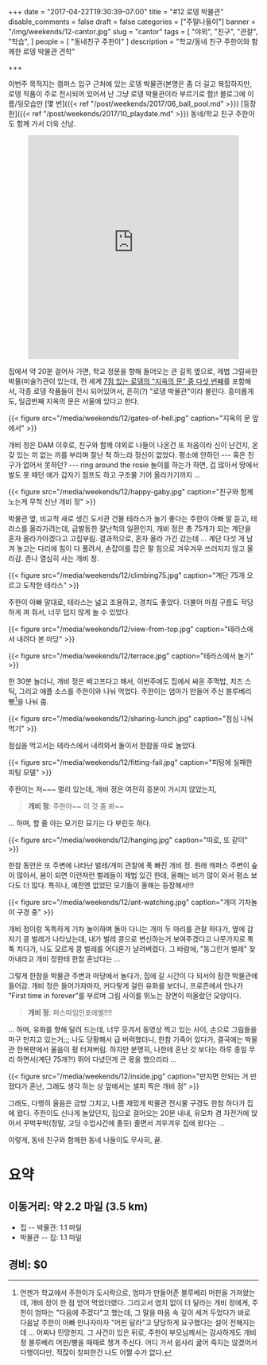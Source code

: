 +++
date = "2017-04-22T19:30:39-07:00"
title = "#12 로뎅 박물관"
disable_comments = false
draft = false
categories = ["주말나들이"]
banner = "/img/weekends/12-cantor.jpg"
slug = "cantor"
tags = [
    "야외",
    "친구",
    "관찰",
    "학습",
]
people = [
    "동네친구 주한이"
]
description = "학교/동네 친구 주한이와 함께한 로뎅 박물관 견학"

+++

이번주 목적지는 캠퍼스 입구 근처에 있는 로뎅 박물관(본명은 좀 더 길고
복잡하지만, 로뎅 작품이 주로 전시되어 있어서 난 그냥 로뎅 박물관이라 부르기로
함)!
블로그에 이름/뒷모습만 [몇 번]({{< ref "/post/weekends/2017/06_ball_pool.md" >}})
[등장한]({{< ref "/post/weekends/2017/10_playdate.md" >}}) 동네/학교 친구 주한이도
함께 가서 더욱 신남.

<figure>
<iframe
src="https://www.google.com/maps/embed?pb=!1m18!1m12!1m3!1d1584.0954125807314!2d-122.17074744226144!3d37.43259657636297!2m3!1f0!2f0!3f0!3m2!1i1024!2i768!4f13.1!3m3!1m2!1s0x808fbb2c6da4f739%3A0x1c304ccfdefb7396!2sIris+%26+B.+Gerald+Cantor+Center+for+Visual+Arts!5e0!3m2!1sen!2sus!4v1492914697935"
width="100%" height="450" frameborder="0" style="border:0"
allowfullscreen></iframe>
</figure>

집에서 약 20분 걸어사 가면, 학교 정문을 향해 들어오는 큰 길목 옆으로, 제법
그럴싸한 박물(미술?)관이 있는데, 전 세계 [7점 있는 로뎅의 "지옥의 문"
중 다섯 번째](https://namu.wiki/w/%EC%A7%80%EC%98%A5%EC%9D%98%20%EB%AC%B8#s-4)를
포함해서, 각종 로뎅 작품들이 전시 되어있어서, 흔히(?) "로뎅
박물관"이라 불린다. 흥미롭게도, 일곱번째 지옥의 문은 서울에 있다고 한다.

{{< figure
  src="/media/weekends/12/gates-of-hell.jpg"
  caption="지옥의 문 앞에서" >}}

개비 정은 DAM 이후로, 친구와 함께 야외로 나들이 나온건 또 처음이라 신이 난건지,
온갖 있는 끼 없는 끼를 부리며 잘난 척 하느라 정신이 없었다. 평소에 안하던 --- 
혹은 친구가 없어서 못하던? --- ring around the rosie 놀이를 하는가 하면, 겁 
많아서 땅에서 발도 못 떼던 애가 갑자기 점프도 하고 구조물 기어 올라가기까지 … 

{{< figure
  src="/media/weekends/12/happy-gaby.jpg"
  caption="친구와 함께 노는게 무척 신난 개비 정" >}}

박물관 옆, 비교적 새로 생긴 도서관 건물 테라스가 놀기 좋다는 주한이 아빠
말 듣고, 테라스를 올라가려는데, 급발동한 잘난척의 일환인지, 개비 정은 총 75개가
되는 계단을 혼자 올라가야겠다고 고집부림. 
결과적으로, 혼자 올라 가긴 갔는데 … 계단 다섯 개 남겨 놓고는 다리에 힘이
다 풀려서, 손잡이를 잡은 팔 힘으로 겨우겨우 쓰러지지 않고 올라감.
존나 열심히 사는 개비 정.

{{< figure
  src="/media/weekends/12/climbing75.jpg"
  caption="계단 75개 오르고 도착한 테라스" >}}

주한이 아빠 말대로, 테라스는 넓고 조용하고, 경치도 좋았다. 
더불어 마침 구름도 적당하게 껴 줘서, 너무 덥지 않게 놀 수 있었다.

{{< figure
  src="/media/weekends/12/view-from-top.jpg"
  caption="테라스에서 내려다 본 마당" >}}

{{< figure
  src="/media/weekends/12/terrace.jpg"
  caption="테라스에서 놀기" >}}

한 30분 놀더니, 개비 정은 배고프다고 해서, 이번주에도 집에서 싸온 주먹밥,
치즈 스틱, 그리고 애플 소스를 주한이와 나눠 먹었다.
주한이는 엄마가 만들어 주신 블루베리 빵[^1]을 나눠 줌. 

[^1]: 언젠가 학교에서 주한이가 도시락으로, 엄마가 만들어준 블루베리 머핀을 가져왔는데, 개비 정이 한 점 얻어 먹었더랬다.  그리고서 염치 없이 더 달라는 개비 정에게, 주한이 엄마는 "다음에 주겠다"고 했는데, 그 말을 마음 속 깊이 세겨 두었다가 바로 다음날 주한이 아빠 만나자마자 "머핀 달라"고 당당하게 요구했다는 설이 전해지는데 … 어찌나 민망한지. 그 사건이 있은 뒤로, 주한이 부모님께서는 감사하게도 개비 정 블루베리 머핀/빵을 때때로 챙겨 주신다. 어디 가서 쉽사리 굶어 죽지는 않겠어서 다행이다만, 적잖이 창피한건 나도 어쩔 수가 없다.

{{< figure
  src="/media/weekends/12/sharing-lunch.jpg"
  caption="점심 나눠 먹기" >}}

점심을 먹고서는 테라스에서 내려와서 둘이서 한참을 따로 놀았다.

{{< figure
  src="/media/weekends/12/fitting-fail.jpg"
  caption="피팅에 실패한 피팅 모델" >}}

주한이는 저~~~ 멀리 있는데, 개비 정은 여전히 흥분이 가시지 않았는지,

> **개비 정**: 주한아~~ 이 것 좀 봐~~

… 하며, 할 줄 아는 묘기란 묘기는 다 부린듯 하다.

{{< figure
  src="/media/weekends/12/hanging.jpg"
  caption="따로, 또 같이" >}}

한참 동안은 또 주변에 나타난 벌레/개미 관찰에 푹 빠진 개비 정.
원래 캐퍼스 주변이 숲이 많아서, 봄이 되면 이런저런 벌레들이 제법 있긴 한데,
올해는 비가 많이 와서 평소 보다도 더 많다. 특히나, 예전엔 없었던 모기들이
올해는 등장해서!!!

{{< figure
  src="/media/weekends/12/ant-watching.jpg"
  caption="개미 기차놀이 구경 중" >}}

개비 정이랑 독특하게 기차 놀이하며 돌아 다니는 개미 두 마리를 관찰 하다가, 
옆에 갑자기 콩 벌레가 나타났는데, 내가 벌레 콩으로 변신하는거 보여주겠다고
나뭇가지로 툭툭 치다가, 나도 모르게 콩 벌레를 어디론가 날려벼렸다. 그 바람에,
"동그란거 벌레" 찾아내라고 개비 정한테 한참 혼났다는 … 

그렇게 한참을 박물관 주변과 마당에서 놀다가, 집에 갈 시간이 다 되서야 잠깐
박물관에 들어감. 개비 정은 들어가자마자, 커다랗게 걸린 유화를 보더니,
프로즌에서 안나가 "First time in forever"를 부르며 그림 사이를 뛰노는 장면이
떠올랐던 모양이다.

> **개비 정**: 퍼스따임인포에벌!!!!

… 하며, 유화를 향해 달려 드는데, 너무 웃겨서 동영상 찍고 있는 사이, 손으로
그림들을 마구 만지고 있는거;;;
나도 당황해서 급 버럭했더니, 한참 기죽어 있다가, 결국에는 박물관 한복판에서
울음이 펑 터져버림. 하지만 분명히, 나한테 혼난 것 보다는 하루 종일 무리 
하면서(계단 75개?!) 뛰어 다녔던게 큰 몫을 했으리라 … 

{{< figure
  src="/media/weekends/12/inside.jpg"
  caption="만지면 안되는 거 만졌다가 혼난, 그래도 생각 하는 상 앞에서는 셀피 찍은 개비 정" >}}

그래도, 다행히 울음은 금방 그치고, 나름 재밌게 박물관 전시물 구경도 한참 하다가 
집에 왔다.
주한이도 신나게 놀았던지, 집으로 걸어오는 20분 내내, 유모차 겸 자전거에 앉아서
꾸벅꾸벅(정말, 고딩 수업시간에 졸듯) 졸면서 겨우겨우 집에 왔다는 … 

이렇게, 동네 친구와 함께한 동네 나들이도 무사히, 끝.

# 요약

## 이동거리: 약 2.2 마일 (3.5 km)

- 집 -- 박물관: 1.1 마일
- 박물관 -- 집: 1.1 마일

## 경비: $0


